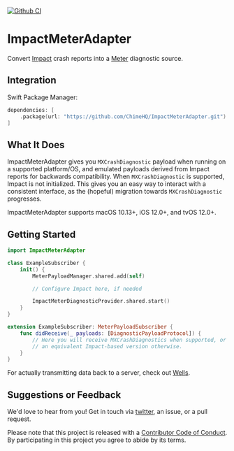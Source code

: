 [![Github CI](https://github.com/ChimeHQ/ImpactMeterAdapter/workflows/CI/badge.svg)](https://github.com/ChimeHQ/ImpactMeterAdapter/actions)

# ImpactMeterAdapter

Convert [Impact](https://github.com/stacksift/Impact) crash reports into a [Meter](https://github.com/stacksift/Meter) diagnostic source.

## Integration

Swift Package Manager:

```swift
dependencies: [
    .package(url: "https://github.com/ChimeHQ/ImpactMeterAdapter.git")
]
```

## What It Does

ImpactMeterAdapter gives you `MXCrashDiagnostic` payload when running on a supported platform/OS, and emulated payloads derived from Impact reports for backwards compatibility. When `MXCrashDiagnostic` is supported, Impact is not initialized. This gives you an easy way to interact with a consistent interface, as the (hopeful) migration towards `MXCrashDiagnostic` progresses.

ImpactMeterAdapter supports macOS 10.13+, iOS 12.0+, and tvOS 12.0+.

## Getting Started

```swift
import ImpactMeterAdapter

class ExampleSubscriber {
    init() {
        MeterPayloadManager.shared.add(self)

        // Configure Impact here, if needed

        ImpactMeterDiagnosticProvider.shared.start()
    }
}

extension ExampleSubscriber: MeterPayloadSubscriber {
    func didReceive(_ payloads: [DiagnosticPayloadProtocol]) {
        // Here you will receive MXCrashDiagnostics when supported, or
        // an equivalent Impact-based version otherwise.
    }
}
```

For actually transmitting data back to a server, check out [Wells](https://github.com/stacksift/Wells).

## Suggestions or Feedback

We'd love to hear from you! Get in touch via [twitter](https://twitter.com/ChimeHQ), an issue, or a pull request.

Please note that this project is released with a [Contributor Code of Conduct](CODE_OF_CONDUCT.md). By participating in this project you agree to abide by its terms.

